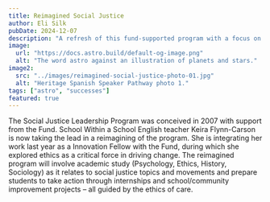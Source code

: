 ```yaml
---
title: Reimagined Social Justice
author: Eli Silk
pubDate: 2024-12-07
description: "A refresh of this fund-supported program with a focus on the ethics of care."
image:
  url: "https://docs.astro.build/default-og-image.png"
  alt: "The word astro against an illustration of planets and stars."
image2:
  src: "../images/reimagined-social-justice-photo-01.jpg"
  alt: "Heritage Spanish Speaker Pathway photo 1."
tags: ["astro", "successes"]
featured: true
---
```


The Social Justice Leadership Program was conceived in 2007 with support from the Fund. School Within a School English teacher Keira Flynn-Carson is now taking the lead in a reimagining of the program. She is integrating her work last year as a Innovation Fellow with the Fund, during which she explored ethics as a critical force in driving change. The reimagined program will involve academic study (Psychology, Ethics, History, Sociology) as it relates to social justice topics and movements and prepare students to take action through internships and school/community improvement projects – all guided by the ethics of care.
